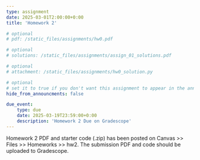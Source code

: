 ```yaml
---
type: assignment
date: 2025-03-01T2:00:00+0:00
title: 'Homework 2'

# optional 
# pdf: /static_files/assignments/hw0.pdf

# optional
# solutions: /static_files/assignments/assign_01_solutions.pdf

# optional
# attachment: /static_files/assignments/hw0_solution.py

# optional
# set it to true if you don't want this assignment to appear in the announcements section
hide_from_announcments: false

due_event: 
    type: due
    date: 2025-03-19T23:59:00+0:00
    description: 'Homework 2 Due on Gradescope'
---
```

<!-- Other additional contents using markdown -->
   
Homework 2 PDF and starter code (.zip) has been posted on Canvas >> Files >> Homeworks >> hw2.
The submission PDF and code should be uploaded to Gradescope.